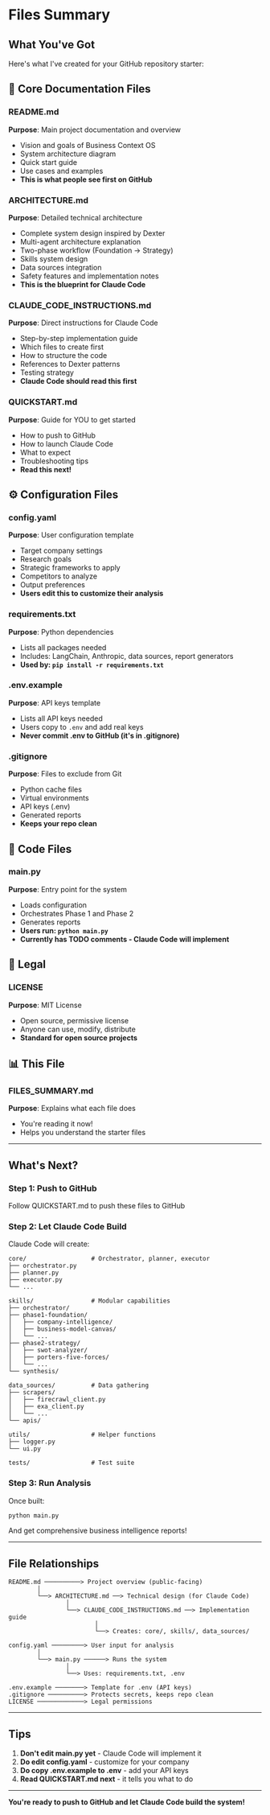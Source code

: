 # Files Summary

## What You've Got

Here's what I've created for your GitHub repository starter:

## 📄 Core Documentation Files

### README.md
**Purpose**: Main project documentation and overview
- Vision and goals of Business Context OS
- System architecture diagram
- Quick start guide
- Use cases and examples
- **This is what people see first on GitHub**

### ARCHITECTURE.md
**Purpose**: Detailed technical architecture
- Complete system design inspired by Dexter
- Multi-agent architecture explanation
- Two-phase workflow (Foundation → Strategy)
- Skills system design
- Data sources integration
- Safety features and implementation notes
- **This is the blueprint for Claude Code**

### CLAUDE_CODE_INSTRUCTIONS.md
**Purpose**: Direct instructions for Claude Code
- Step-by-step implementation guide
- Which files to create first
- How to structure the code
- References to Dexter patterns
- Testing strategy
- **Claude Code should read this first**

### QUICKSTART.md
**Purpose**: Guide for YOU to get started
- How to push to GitHub
- How to launch Claude Code
- What to expect
- Troubleshooting tips
- **Read this next!**

## ⚙️ Configuration Files

### config.yaml
**Purpose**: User configuration template
- Target company settings
- Research goals
- Strategic frameworks to apply
- Competitors to analyze
- Output preferences
- **Users edit this to customize their analysis**

### requirements.txt
**Purpose**: Python dependencies
- Lists all packages needed
- Includes: LangChain, Anthropic, data sources, report generators
- **Used by: `pip install -r requirements.txt`**

### .env.example
**Purpose**: API keys template
- Lists all API keys needed
- Users copy to `.env` and add real keys
- **Never commit .env to GitHub (it's in .gitignore)**

### .gitignore
**Purpose**: Files to exclude from Git
- Python cache files
- Virtual environments
- API keys (.env)
- Generated reports
- **Keeps your repo clean**

## 🚀 Code Files

### main.py
**Purpose**: Entry point for the system
- Loads configuration
- Orchestrates Phase 1 and Phase 2
- Generates reports
- **Users run: `python main.py`**
- **Currently has TODO comments - Claude Code will implement**

## 📜 Legal

### LICENSE
**Purpose**: MIT License
- Open source, permissive license
- Anyone can use, modify, distribute
- **Standard for open source projects**

## 📊 This File

### FILES_SUMMARY.md
**Purpose**: Explains what each file does
- You're reading it now!
- Helps you understand the starter files

---

## What's Next?

### Step 1: Push to GitHub
Follow QUICKSTART.md to push these files to GitHub

### Step 2: Let Claude Code Build
Claude Code will create:
```
core/                  # Orchestrator, planner, executor
├── orchestrator.py
├── planner.py
├── executor.py
└── ...

skills/                # Modular capabilities
├── orchestrator/
├── phase1-foundation/
│   ├── company-intelligence/
│   ├── business-model-canvas/
│   └── ...
├── phase2-strategy/
│   ├── swot-analyzer/
│   ├── porters-five-forces/
│   └── ...
└── synthesis/

data_sources/          # Data gathering
├── scrapers/
│   ├── firecrawl_client.py
│   ├── exa_client.py
│   └── ...
└── apis/

utils/                 # Helper functions
├── logger.py
└── ui.py

tests/                 # Test suite
```

### Step 3: Run Analysis
Once built:
```bash
python main.py
```

And get comprehensive business intelligence reports!

---

## File Relationships

```
README.md ──────────> Project overview (public-facing)
        │
        └──> ARCHITECTURE.md ──> Technical design (for Claude Code)
                │
                └──> CLAUDE_CODE_INSTRUCTIONS.md ──> Implementation guide
                        │
                        └──> Creates: core/, skills/, data_sources/

config.yaml ─────────> User input for analysis
        │
        └──> main.py ──────> Runs the system
                │
                └──> Uses: requirements.txt, .env

.env.example ────────> Template for .env (API keys)
.gitignore ──────────> Protects secrets, keeps repo clean
LICENSE ─────────────> Legal permissions
```

---

## Tips

1. **Don't edit main.py yet** - Claude Code will implement it
2. **Do edit config.yaml** - customize for your company
3. **Do copy .env.example to .env** - add your API keys
4. **Read QUICKSTART.md next** - it tells you what to do

---

**You're ready to push to GitHub and let Claude Code build the system!**
